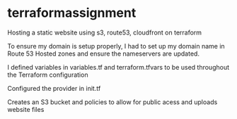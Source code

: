 # terraformassignment
Hosting a static website using s3, route53, cloudfront on terraform

To ensure my domain is setup  properly, I had to set up my domain name in Route 53 Hosted zones and ensure the nameservers are updated. 

I defined variables in variables.tf and terraform.tfvars to be used throughout the Terraform configuration

Configured the provider in init.tf

Creates an S3 bucket and policies to allow for public acess and uploads website files
